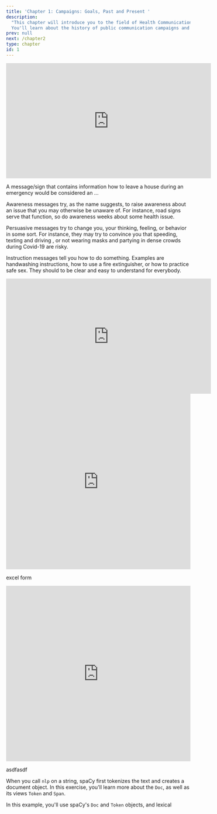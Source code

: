 ```yaml
---
title: 'Chapter 1: Campaigns: Goals, Past and Present '
description:
  "This chapter will introduce you to the field of Health Communication.
  You'll learn about the history of public communication campaigns and about successes and failures. We will discuss the role of campaign strategy, theory, and research for creating a campaign that has maximal chances for success. Specifically, we will discuss the role of Formative Research and the major branches of Formative Research Methods."
prev: null
next: /chapter2
type: chapter
id: 1
---
```


<exercise id="1" title="Health Communication: Definition and Introduction" type="video">
<center><iframe width="560" height="315" align="center" src="https://www.youtube.com/embed/_8ELr6jyrS4" frameborder="0" allow="accelerometer; autoplay; encrypted-media; gyroscope; picture-in-picture" allowfullscreen></iframe></center>
  
  
 

A message/sign that contains information how to leave a house during an emergency would be considered an ...  

<choice>
<opt text="Awareness message.">

Awareness messages try, as the name suggests, to raise awareness about an issue that you may otherwise be unaware of. For instance, road signs serve that function, so do awareness weeks about some health issue.

</opt>
<opt text="Persuasive message.">

Persuasive messages try to change you, your thinking, feeling, or behavior in some sort. For instance, they may try to convince you that speeding,  texting and driving , or  not wearing masks and partying in dense crowds during Covid-19 are risky.

</opt>
<opt correct="true" text="Instruction message.">

Instruction messages tell you how to do something. Examples are handwashing instructions, how to use a fire extinguisher, or how to practice safe sex. They should to be clear and easy to understand for everybody. 

</opt>

</choice>

</exercise>


<exercise id="2" title="History and Current Role" type="video">

<iframe width="560" height="315" align="center" src="https://www.youtube.com/embed/DbFxSvyznDM" frameborder="0" allow="accelerometer; autoplay; encrypted-media; gyroscope; picture-in-picture" allowfullscreen></iframe>

<iframe width="640px" height= "480px" src= "https://forms.office.com/Pages/ResponsePage.aspx?id=MHEXIi9k2UGSEXQjetVofeIAkhPbgVVIiiAR_AGnqN5UQ1VKTlhFVVlUQVBKRUtBRVhZVTY4UUE2OC4u&embed=true" frameborder= "0" marginwidth= "0" marginheight= "0" style= "border: none; max-width:100%; max-height:100vh" allowfullscreen webkitallowfullscreen mozallowfullscreen msallowfullscreen> </iframe>

excel form
<iframe width="640px" height= "480px" src= "https://forms.office.com/Pages/ResponsePage.aspx?id=MHEXIi9k2UGSEXQjetVofeIAkhPbgVVIiiAR_AGnqN5URTM5UkVYNDlZT0g4STFNWkRVOUdINkdJMC4u&embed=true" frameborder= "0" marginwidth= "0" marginheight= "0" style= "border: none; max-width:100%; max-height:100vh" allowfullscreen webkitallowfullscreen mozallowfullscreen msallowfullscreen> </iframe>

</exercise>

<exercise id="3" title="Major theoretical camps, types of Health Campaigns, and key goals">

asdfasdf


</exercise>

<exercise id="4" title="How strategy, theory and research are seeds for success">

When you call `nlp` on a string, spaCy first tokenizes the text and creates a
document object. In this exercise, you'll learn more about the `Doc`, as well as
its views `Token` and `Span`.


</exercise>

<exercise id="5" title="Formative research: Overview">

In this example, you'll use spaCy's `Doc` and `Token` objects, and lexical


</exercise>
